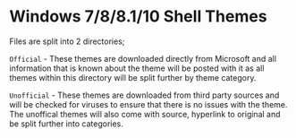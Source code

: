 # Windows 7/8/8.1/10 Shell Themes

Files are split into 2 directories;

```Official``` - These themes are downloaded directly from Microsoft and all information that is known about the theme will be posted with it as all themes within this directory will be split further by theme category.

```Unofficial``` - These themes are downloaded from third party sources and will be checked for viruses to ensure that there is no issues with the theme. The unoffical themes will also come with source, hyperlink to original and be split further into categories.

